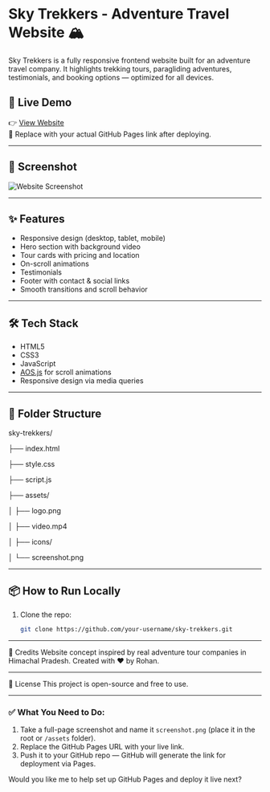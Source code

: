 # Sky Trekkers - Adventure Travel Website 🏔️

Sky Trekkers is a fully responsive frontend website built for an adventure travel company. It highlights trekking tours, paragliding adventures, testimonials, and booking options — optimized for all devices.

## 🚀 Live Demo

👉 [View Website](https://rohan-rccodes.github.io/Sky-trekkers-clone/)  
📌 Replace with your actual GitHub Pages link after deploying.

---

## 📸 Screenshot

![Website Screenshot](screenshot.png)

---

## ✨ Features

- Responsive design (desktop, tablet, mobile)
- Hero section with background video
- Tour cards with pricing and location
- On-scroll animations
- Testimonials
- Footer with contact & social links
- Smooth transitions and scroll behavior

---

## 🛠️ Tech Stack

- HTML5
- CSS3
- JavaScript
- [AOS.js](https://michalsnik.github.io/aos/) for scroll animations
- Responsive design via media queries

---

## 📁 Folder Structure
sky-trekkers/

├── index.html

├── style.css

├── script.js

├── assets/

│ ├── logo.png

│ ├── video.mp4

│ ├── icons/

│ └── screenshot.png

---
## 📦 How to Run Locally

1. Clone the repo:
   ```bash
   git clone https://github.com/your-username/sky-trekkers.git

---
🙌 Credits
Website concept inspired by real adventure tour companies in Himachal Pradesh.
Created with ❤️ by Rohan.

---
📄 License
This project is open-source and free to use.

---

### ✅ What You Need to Do:

1. Take a full-page screenshot and name it `screenshot.png` (place it in the root or `/assets` folder).
2. Replace the GitHub Pages URL with your live link.
3. Push it to your GitHub repo — GitHub will generate the link for deployment via Pages.

Would you like me to help set up GitHub Pages and deploy it live next?
